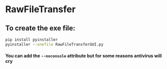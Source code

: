 # RawFileTransfer

## To create the exe file:
```cmd
pip install pyinstaller
pyinstaller --onefile RawFileTransferGUI.py
```
#### You can add the ```--noconsole``` attribute but for some reasons antivirus will cry
